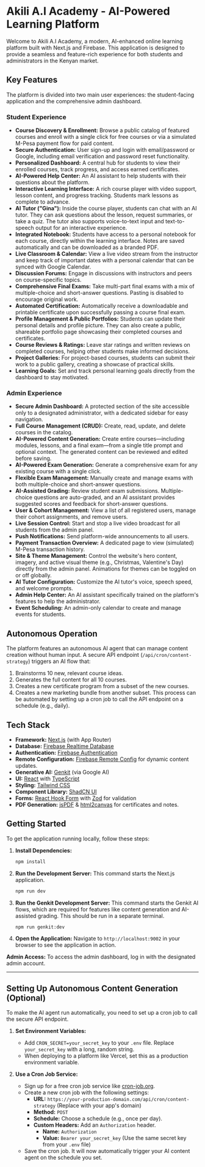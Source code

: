 
# Akili A.I Academy - AI-Powered Learning Platform

Welcome to Akili A.I Academy, a modern, AI-enhanced online learning platform built with Next.js and Firebase. This application is designed to provide a seamless and feature-rich experience for both students and administrators in the Kenyan market.

## Key Features

The platform is divided into two main user experiences: the student-facing application and the comprehensive admin dashboard.

### Student Experience
- **Course Discovery & Enrollment:** Browse a public catalog of featured courses and enroll with a single click for free courses or via a simulated M-Pesa payment flow for paid content.
- **Secure Authentication:** User sign-up and login with email/password or Google, including email verification and password reset functionality.
- **Personalized Dashboard:** A central hub for students to view their enrolled courses, track progress, and access earned certificates.
- **AI-Powered Help Center:** An AI assistant to help students with their questions about the platform.
- **Interactive Learning Interface:** A rich course player with video support, lesson content, and progress tracking. Students mark lessons as complete to advance.
- **AI Tutor ("Gina"):** Inside the course player, students can chat with an AI tutor. They can ask questions about the lesson, request summaries, or take a quiz. The tutor also supports voice-to-text input and text-to-speech output for an interactive experience.
- **Integrated Notebook:** Students have access to a personal notebook for each course, directly within the learning interface. Notes are saved automatically and can be downloaded as a branded PDF.
- **Live Classroom & Calendar:** View a live video stream from the instructor and keep track of important dates with a personal calendar that can be synced with Google Calendar.
- **Discussion Forums:** Engage in discussions with instructors and peers on course-specific topics.
- **Comprehensive Final Exams:** Take multi-part final exams with a mix of multiple-choice and short-answer questions. Pasting is disabled to encourage original work.
- **Automated Certification:** Automatically receive a downloadable and printable certificate upon successfully passing a course final exam.
- **Profile Management & Public Portfolios:** Students can update their personal details and profile picture. They can also create a public, shareable portfolio page showcasing their completed courses and certificates.
- **Course Reviews & Ratings:** Leave star ratings and written reviews on completed courses, helping other students make informed decisions.
- **Project Galleries:** For project-based courses, students can submit their work to a public gallery, creating a showcase of practical skills.
- **Learning Goals:** Set and track personal learning goals directly from the dashboard to stay motivated.

### Admin Experience
- **Secure Admin Dashboard:** A protected section of the site accessible only to a designated administrator, with a dedicated sidebar for easy navigation.
- **Full Course Management (CRUD):** Create, read, update, and delete courses in the catalog.
- **AI-Powered Content Generation:** Create entire courses—including modules, lessons, and a final exam—from a single title prompt and optional context. The generated content can be reviewed and edited before saving.
- **AI-Powered Exam Generation:** Generate a comprehensive exam for any existing course with a single click.
- **Flexible Exam Management:** Manually create and manage exams with both multiple-choice and short-answer questions.
- **AI-Assisted Grading:** Review student exam submissions. Multiple-choice questions are auto-graded, and an AI assistant provides suggested scores and feedback for short-answer questions.
- **User & Cohort Management:** View a list of all registered users, manage their cohort assignments, and remove users.
- **Live Session Control:** Start and stop a live video broadcast for all students from the admin panel.
- **Push Notifications:** Send platform-wide announcements to all users.
- **Payment Transaction Overview:** A dedicated page to view (simulated) M-Pesa transaction history.
- **Site & Theme Management:** Control the website's hero content, imagery, and active visual theme (e.g., Christmas, Valentine's Day) directly from the admin panel. Animations for themes can be toggled on or off globally.
- **AI Tutor Configuration:** Customize the AI tutor's voice, speech speed, and welcome prompts.
- **Admin Help Center:** An AI assistant specifically trained on the platform's features to help the administrator.
- **Event Scheduling:** An admin-only calendar to create and manage events for students.

## Autonomous Operation

The platform features an autonomous AI agent that can manage content creation without human input. A secure API endpoint (`/api/cron/content-strategy`) triggers an AI flow that:
1.  Brainstorms 10 new, relevant course ideas.
2.  Generates the full content for all 10 courses.
3.  Creates a new certificate program from a subset of the new courses.
4.  Creates a new marketing bundle from another subset.
This process can be automated by setting up a cron job to call the API endpoint on a schedule (e.g., daily).

## Tech Stack

- **Framework:** [Next.js](https://nextjs.org/) (with App Router)
- **Database:** [Firebase Realtime Database](https://firebase.google.com/products/realtime-database)
- **Authentication:** [Firebase Authentication](https://firebase.google.com/products/auth)
- **Remote Configuration:** [Firebase Remote Config](https://firebase.google.com/products/remote-config) for dynamic content updates.
- **Generative AI:** [Genkit](https://firebase.google.com/docs/genkit) (via Google AI)
- **UI:** [React](https://react.dev/) with [TypeScript](https://www.typescriptlang.org/)
- **Styling:** [Tailwind CSS](https://tailwindcss.com/)
- **Component Library:** [ShadCN UI](https://ui.shadcn.com/)
- **Forms:** [React Hook Form](https://react-hook-form.com/) with [Zod](https://zod.dev/) for validation
- **PDF Generation:** [jsPDF](https://github.com/parallax/jsPDF) & [html2canvas](https://html2canvas.hertzen.com/) for certificates and notes.

## Getting Started

To get the application running locally, follow these steps:

1.  **Install Dependencies:**
    ```bash
    npm install
    ```

2.  **Run the Development Server:**
    This command starts the Next.js application.
    ```bash
    npm run dev
    ```

3.  **Run the Genkit Development Server:**
    This command starts the Genkit AI flows, which are required for features like content generation and AI-assisted grading. This should be run in a separate terminal.
    ```bash
    npm run genkit:dev
    ```

4.  **Open the Application:**
    Navigate to `http://localhost:9002` in your browser to see the application in action.

**Admin Access:** To access the admin dashboard, log in with the designated admin account.

---
## Setting Up Autonomous Content Generation (Optional)

To make the AI agent run automatically, you need to set up a cron job to call the secure API endpoint.

1.  **Set Environment Variables:**
    -   Add `CRON_SECRET=your_secret_key` to your `.env` file. Replace `your_secret_key` with a long, random string.
    -   When deploying to a platform like Vercel, set this as a production environment variable.

2.  **Use a Cron Job Service:**
    -   Sign up for a free cron job service like [cron-job.org](https://cron-job.org/).
    -   Create a new cron job with the following settings:
        -   **URL:** `https://your-production-domain.com/api/cron/content-strategy` (Replace with your app's domain)
        -   **Method:** `POST`
        -   **Schedule:** Choose a schedule (e.g., once per day).
        -   **Custom Headers:** Add an `Authorization` header.
            -   **Name:** `Authorization`
            -   **Value:** `Bearer your_secret_key` (Use the same secret key from your `.env` file)
    -   Save the cron job. It will now automatically trigger your AI content agent on the schedule you set.

